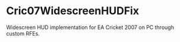 # Cric07WidescreenHUDFix
Widescreen HUD implementation for EA Cricket 2007 on PC through custom RFEs.
